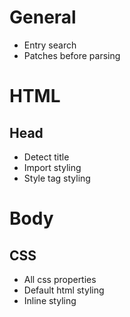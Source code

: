 # General
- Entry search
- Patches before parsing

# HTML
## Head
- Detect title
- Import styling
- Style tag styling

# Body
## CSS
- All css properties
- Default html styling
- Inline styling